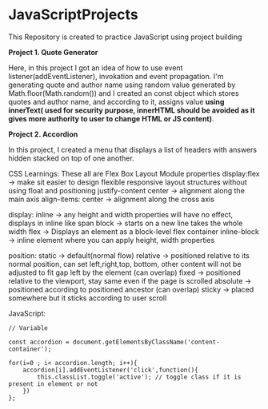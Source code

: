 # JavaScriptProjects

This Repository is created to practice JavaScript using project building

**Project 1. Quote Generator**

  Here, in this project I got an idea of how to use event listener(addEventListener), invokation and event propagation.
  I'm generating quote and author name using random value generated by Math.floor(Math.random()) and I created an const object which stores quotes and author name, and   according to it, assigns value **using innerText( used for security purpose, innerHTML should be avoided as it gives more authority to user to change HTML or JS            content)**.
  
 
**Project 2. Accordion**

 In this project, I created a menu that displays a list of headers with answers hidden stacked on top of one another.
 
CSS Learnings:
  These all are Flex Box Layout Module properties
    display:flex -> make sit easier to design flexible responsive layout structures without using float and positioning
    justify-content center -> alignment along the main axis
    align-items: center -> alignment along the cross axis

  display:
    inline -> any height and width properties will have no effect, displays in inline like span
    block -> starts on a new line takes the whole width
    flex -> Displays an element as a block-level flex container
    inline-block -> inline element where you can apply height, width properties
  
  position:
    static -> default(normal flow)
    relative -> positioned relative to its normal position, can set left,right,top, bottom, other content will not be adjusted to fit gap left by the element (can overlap)
    fixed -> positioned relative to the viewport, stay same even if the page is scrolled
    absolute -> positioned according to positioned ancestor (can overlap)
    sticky -> placed somewhere but it sticks according to user scroll
    
  JavaScript:
  
    // Variable

    const accordion = document.getElementsByClassName('content-container');

    for(i=0 ; i< accordion.length; i++){
        accordion[i].addEventListener('click',function(){
            this.classList.toggle('active'); // toggle class if it is present in element or not
        })
    };

